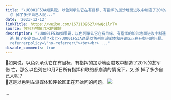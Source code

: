 ```yaml
---
title: "\U0001F53A如果说，以色列承认它在有目标、有指挥的加沙地面进攻中制造了20%的友军 伤 亡，那么以色列在10月7日所有指挥和联络都崩溃的情况下，又
  杀 掉了多少自己人呢..."
date: '2023-12-12'
linkTitle: https://weibo.com/1671109627/NwQc1lrTv
source: 包容万物恒河水的微博
description: "\U0001F53A如果说，以色列承认它在有目标、有指挥的加沙地面进攻中制造了20%的友军 伤 亡，那么以色列在10月7日所有指挥和联络都崩溃的情况下，又
  杀 掉了多少自己人呢？<br>\U0001F53A这是以色列左派媒体和评论区正在开始问的问题。 <img style=\"\" src=\"https://tvax2.sinaimg.cn/large/639b1bfbly1hkrfmbb6c5j219e10kwvf.jpg\"
  referrerpolicy=\"no-referrer\"><br><br> ..."
disable_comments: true
---
```

🔺如果说，以色列承认它在有目标、有指挥的加沙地面进攻中制造了20%的友军 伤 亡，那么以色列在10月7日所有指挥和联络都崩溃的情况下，又 杀 掉了多少自己人呢？<br>🔺这是以色列左派媒体和评论区正在开始问的问题。 <img style="" src="https://tvax2.sinaimg.cn/large/639b1bfbly1hkrfmbb6c5j219e10kwvf.jpg" referrerpolicy="no-referrer"><br><br> ...